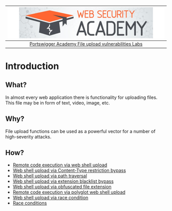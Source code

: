 | [![Portswigger File upload vulnerabilities Labs](../../_static/images/pal.png)](https://portswigger.net/web-security/all-labs#file-upload-vulnerabilities) |
|:--:|
| [Portswigger Academy File upload vulnerabilities Labs](https://portswigger.net/web-security/all-labs#file-upload-vulnerabilities) |

# Introduction

## What?

In almost every web application there is functionality for uploading files. This file may be in form of text, video, image, etc. 

## Why?

File upload functions can be used as a powerful vector for a number of high-severity attacks.

## How?

* [Remote code execution via web shell upload](1.md)
* [Web shell upload via Content-Type restriction bypass](2.md)
* [Web shell upload via path traversal](3.md)
* [Web shell upload via extension blacklist bypass](4.md)
* [Web shell upload via obfuscated file extension](5.md)
* [Remote code execution via polyglot web shell upload](6.md)
* [Web shell upload via race condition](7.md)
* [Race conditions](race.md)


